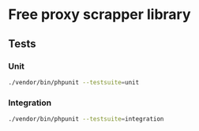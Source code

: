 # Free proxy scrapper library

## Tests

### Unit
```bash
./vendor/bin/phpunit --testsuite=unit
```

### Integration
```bash
./vendor/bin/phpunit --testsuite=integration
```